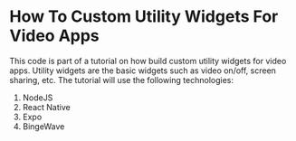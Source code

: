 # How To Custom Utility Widgets For Video Apps

This code is part of a tutorial on how build custom utility widgets for video apps. Utility widgets are the basic widgets such as video on/off, screen sharing, etc. The tutorial will use the following technologies:

 1. NodeJS
 3. React Native
 4. Expo
 5. BingeWave
